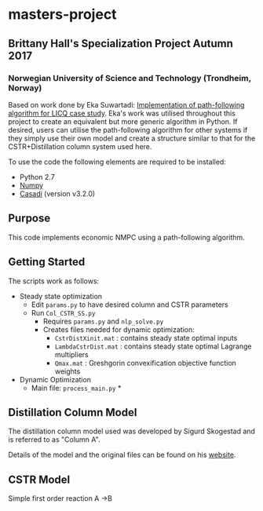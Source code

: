 # masters-project
## Brittany Hall's Specialization Project Autumn 2017 ##

### Norwegian University of Science and Technology (Trondheim, Norway)

Based on work done by Eka Suwartadi: [Implementation of path-following algorithm for LICQ case study](https://github.com/detu/licq-path-following).
Eka's work was utilised throughout this project to create an equivalent but more generic algorithm in Python.
If desired, users can utilise the path-following algorithm for other systems if they simply use their own model and create a structure similar to that for the CSTR+Distillation column system used here.

To use the code the following elements are required to be installed:

* Python 2.7
* [Numpy](http://www.numpy.org/)
* [Casadi](https://github.com/casadi/casadi/wiki) (version v3.2.0)

## Purpose
This code implements economic NMPC using a path-following algorithm.
## Getting Started
The scripts work as follows:

* Steady state optimization 
	* Edit `params.py` to have desired column and CSTR parameters
	* Run `Col_CSTR_SS.py`
		* Requires `params.py` and `nlp_solve.py`
		* Creates files needed for dynamic optimization:
			* `CstrDistXinit.mat` : contains steady state optimal inputs
			* `LambdaCstrDist.mat` : contains steady state optimal Lagrange multipliers 
			*  `Qmax.mat` : Greshgorin convexification objective function weights
* Dynamic Optimization
	* Main file: `process_main.py`
		* 
## Distillation Column Model ##

The distillation column model used was developed by Sigurd Skogestad and is referred to as "Column A".

Details of the model and the original files can be found on his [website](http://folk.ntnu.no/skoge/book/matlab_m/cola/cola.html).

## CSTR Model ##

Simple first order reaction A ->B 